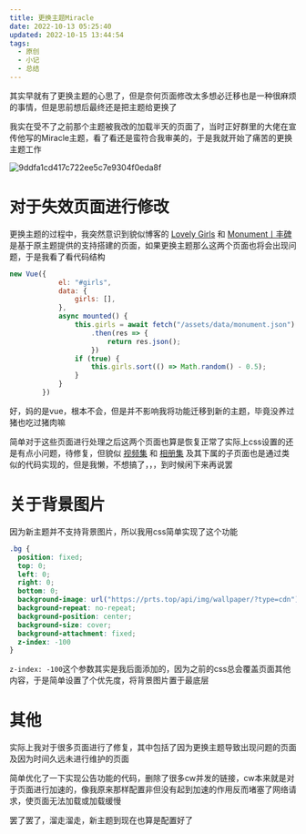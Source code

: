 ```yaml
---
title: 更换主题Miracle
date: 2022-10-13 05:25:40
updated: 2022-10-15 13:44:54
tags:
  - 原创
  - 小记
  - 总结
---
```


其实早就有了更换主题的心思了，但是奈何页面修改太多想必迁移也是一种很麻烦的事情，但是思前想后最终还是把主题给更换了

<!-- more -->

我实在受不了之前那个主题被我改的加载半天的页面了，当时正好群里的大佬在宣传他写的Miracle主题，看了看还是蛮符合我审美的，于是我就开始了痛苦的更换主题工作

![9ddfa1cd417c722ee5c7e9304f0eda8f](https:/assets.tnxg.whitenuo.cn/images/upload/2022/10/9ddfa1cd417c722ee5c7e9304f0eda8f.png)

# 对于失效页面进行修改

更换主题的过程中，我突然意识到貌似博客的 [Lovely Girls](/girls/) 和 [Monument丨丰碑](/monument/) 是基于原主题提供的支持搭建的页面，如果更换主题那么这两个页面也将会出现问题，于是我看了看代码结构

```js
new Vue({
            el: "#girls",
            data: {
                girls: [],
            },
            async mounted() {
                this.girls = await fetch("/assets/data/monument.json")
                    .then(res => {
                        return res.json();
                    })
                if (true) {
                    this.girls.sort(() => Math.random() - 0.5);
                }
            }
        })
```

好，妈的是vue，根本不会，但是并不影响我将功能迁移到新的主题，毕竟没养过猪也吃过猪肉嘛

简单对于这些页面进行处理之后这两个页面也算是恢复正常了<span class="heimu">实际上css设置的还是有点小问题，待修复</span>，但貌似 [视频集](/video/) 和 [相册集](/albums/) 及其下属的子页面也是通过类似的代码实现的，但是我懒，不想搞了，，，到时候闲下来再说罢

# 关于背景图片

因为新主题并不支持背景图片，所以我用css简单实现了这个功能
```css
.bg {
  position: fixed;
  top: 0;
  left: 0;
  right: 0;
  bottom: 0;
  background-image: url("https://prts.top/api/img/wallpaper/?type=cdn");
  background-repeat: no-repeat;
  background-position: center;
  background-size: cover;
  background-attachment: fixed;
  z-index: -100
}
```

`z-index: -100`这个参数其实是我后面添加的，因为之前的css总会覆盖页面其他内容，于是简单设置了个优先度，将背景图片置于最底层

# 其他

实际上我对于很多页面进行了修复，其中包括了因为更换主题导致出现问题的页面及因为时间久远未进行维护的页面

简单优化了一下实现公告功能的代码，删除了很多cw并发的链接，cw本来就是对于页面进行加速的，像我原来那样配置非但没有起到加速的作用反而堵塞了网络请求，使页面无法加载或加载缓慢

罢了罢了，溜走溜走，新主题到现在也算是配置好了